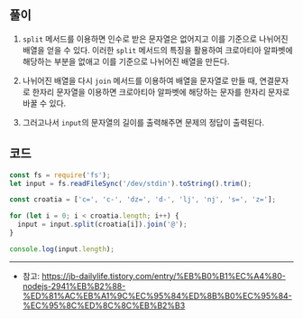 ## 풀이
1. `split` 메서드를 이용하면 인수로 받은 문자열은 없어지고 이를 기준으로 나뉘어진 배열을 얻을 수 있다. 이러한 `split` 메서드의 특징을 활용하여 크로아티아 알파벳에 해당하는 부분을 없애고 이를 기준으로 나뉘어진 배열을 만든다. 

2. 나뉘어진 배열을 다시 `join` 메서드를 이용하여 배열을 문자열로 만들 때, 연결문자로 한자리 문자열을 이용하면 크로아티아 알파벳에 해당하는 문자를 한자리 문자로 바꿀 수 있다.

3. 그러고나서 `input`의 문자열의 길이를 출력해주면 문제의 정답이 출력된다.

## 코드

```js
const fs = require('fs');
let input = fs.readFileSync('/dev/stdin').toString().trim();

const croatia = ['c=', 'c-', 'dz=', 'd-', 'lj', 'nj', 's=', 'z='];

for (let i = 0; i < croatia.length; i++) {
  input = input.split(croatia[i]).join('@');
}

console.log(input.length);
```

___

- 참고: https://jb-dailylife.tistory.com/entry/%EB%B0%B1%EC%A4%80-nodejs-2941%EB%B2%88-%ED%81%AC%EB%A1%9C%EC%95%84%ED%8B%B0%EC%95%84-%EC%95%8C%ED%8C%8C%EB%B2%B3